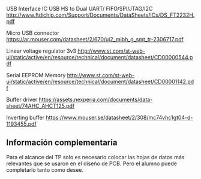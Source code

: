 USB Interface IC USB HS to Dual UART/ FIFO/SPI/JTAG/I2C
http://www.ftdichip.com/Support/Documents/DataSheets/ICs/DS_FT2232H.pdf

Micro USB connector
https://ar.mouser.com/datasheet/2/670/uj2_mibh_g_smt_tr-2306717.pdf

Linear voltage regulator 3v3
http://www.st.com/st-web-ui/static/active/en/resource/technical/document/datasheet/CD00000544.pdf

Serial EEPROM Memory
http://www.st.com/st-web-ui/static/active/en/resource/technical/document/datasheet/CD00001142.pdf

Buffer driver
https://assets.nexperia.com/documents/data-sheet/74AHC_AHCT125.pdf

Inverting buffer
https://www.mouser.se/datasheet/2/308/mc74vhc1gt04-d-1193455.pdf


## Información complementaria ##
Para el alcance del TP solo es necesario colocar las hojas de datos más relevantes que se usaron en el diseño de PCB.
Pero el alumno puede completarlo tanto como desee.
